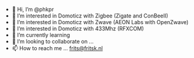 - 👋 Hi, I’m @phkpr
- 👀 I’m interested in Domoticz with Zigbee (Zigate and ConBeeII)
- 👀 I’m interested in Domoticz with Zwave (AEON Labs with OpenZwave) 
- 👀 I’m interested in Domoticz with 433Mhz (RFXCOM)
- 🌱 I’m currently learning 
- 💞️ I’m looking to collaborate on ...
- 📫 How to reach me ... frits@fritsk.nl


<!---
phkpr/phkpr is a ✨ special ✨ repository because its `README.md` (this file) appears on your GitHub profile.
You can click the Preview link to take a look at your changes.
--->
